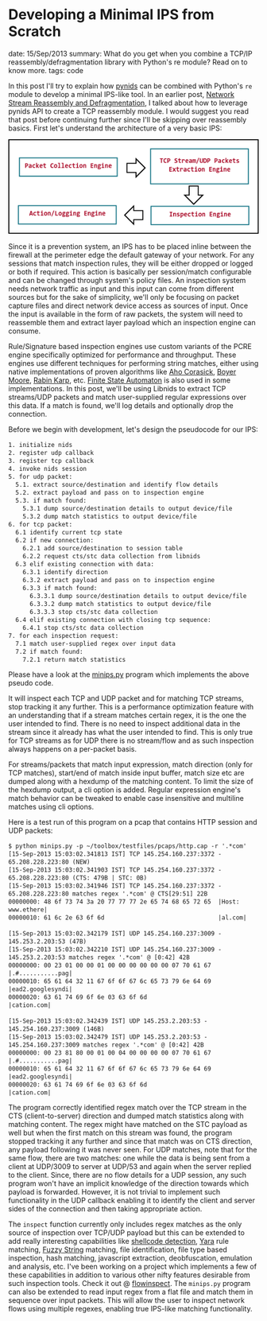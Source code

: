Developing a Minimal IPS from Scratch
=====================================
date: 15/Sep/2013
summary: What do you get when you combine a TCP/IP reassembly/defragmentation library with Python's re module? Read on to know more.
tags: code

In this post I'll try to explain how
[pynids](https://jon.oberheide.org/pynids/) can be combined with
Python's `re` module to develop a minimal IPS-like tool. In an earlier
post, [Network Stream Reassembly and
Defragmentation](/2013/libnids-pynids.html), I talked about how to
leverage pynids API to create a TCP reassembly module. I would suggest
you read that post before continuing further since I'll be skipping over
reassembly basics. First let's understand the architecture of a very
basic IPS:

![image](/static/files/minips-arch.png)

Since it is a prevention system, an IPS has to be placed inline between
the firewall at the perimeter edge the default gateway of your network.
For any sessions that match inspection rules, they will be either
dropped or logged or both if required. This action is basically per
session/match configurable and can be changed through system's policy
files. An inspection system needs network traffic as input and this
input can come from different sources but for the sake of simplicity,
we'll only be focusing on packet capture files and direct network device
access as sources of input. Once the input is available in the form of
raw packets, the system will need to reassemble them and extract layer
payload which an inspection engine can consume.

Rule/Signature based inspection engines use custom variants of the PCRE
engine specifically optimized for performance and throughput. These
engines use different techniques for performing string matches, either
using native implementations of proven algorithms like [Aho
Corasick](http://en.wikipedia.org/wiki/Aho%E2%80%93Corasick_string_matching_algorithm),
[Boyer
Moore](http://en.wikipedia.org/wiki/Boyer%E2%80%93Moore_string_search_algorithm),
[Rabin
Karp](http://en.wikipedia.org/wiki/Rabin%E2%80%93Karp_string_search_algorithm),
etc. [Finite State
Automaton](http://en.wikipedia.org/wiki/Finite-state_machine) is also
used in some implementations. In this post, we'll be using Libnids to
extract TCP streams/UDP packets and match user-supplied regular
expressions over this data. If a match is found, we'll log details and
optionally drop the connection.

Before we begin with development, let's design the pseudocode for our
IPS:

```shell
1. initialize nids
2. register udp callback
3. register tcp callback
4. invoke nids session
5. for udp packet:
  5.1. extract source/destination and identify flow details
  5.2. extract payload and pass on to inspection engine
  5.3. if match found:
    5.3.1 dump source/destination details to output device/file
    5.3.2 dump match statistics to output device/file
6. for tcp packet:
  6.1 identify current tcp state
  6.2 if new connection:
    6.2.1 add source/destination to session table
    6.2.2 request cts/stc data collection from libnids
  6.3 elif existing connection with data:
    6.3.1 identify direction
    6.3.2 extract payload and pass on to inspection engine
    6.3.3 if match found:
      6.3.3.1 dump source/destination details to output device/file
      6.3.3.2 dump match statistics to output device/file
      6.3.3.3 stop cts/stc data collection
  6.4 elif existing connection with closing tcp sequence:
    6.4.1 stop cts/stc data collection
7. for each inspection request:
  7.1 match user-supplied regex over input data
  7.2 if match found:
    7.2.1 return match statistics
```

Please have a look at the [minips.py](https://gist.github.com/7h3rAm/10974463) program which implements the above pseudo code.

It will inspect each TCP and UDP packet and for matching TCP streams,
stop tracking it any further. This is a performance optimization feature
with an understanding that if a stream matches certain regex, it is the
one the user intended to find. There is no need to inspect additional
data in the stream since it already has what the user intended to find.
This is only true for TCP streams as for UDP there is no stream/flow and
as such inspection always happens on a per-packet basis.

For streams/packets that match input expression, match direction (only
for TCP matches), start/end of match inside input buffer, match size etc
are dumped along with a hexdump of the matching content. To limit the
size of the hexdump output, a cli option is added. Regular expression
engine's match behavior can be tweaked to enable case insensitive and
multiline matches using cli options.

Here is a test run of this program on a pcap that contains HTTP session
and UDP packets:

```shell
$ python minips.py -p ~/toolbox/testfiles/pcaps/http.cap -r '.*com'
[15-Sep-2013 15:03:02.341813 IST] TCP 145.254.160.237:3372 - 65.208.228.223:80 (NEW)
[15-Sep-2013 15:03:02.341903 IST] TCP 145.254.160.237:3372 - 65.208.228.223:80 (CTS: 479B | STC: 0B)
[15-Sep-2013 15:03:02.341946 IST] TCP 145.254.160.237:3372 - 65.208.228.223:80 matches regex '.*com' @ CTS[29:51] 22B
00000000: 48 6f 73 74 3a 20 77 77 77 2e 65 74 68 65 72 65  |Host: www.ethere|
00000010: 61 6c 2e 63 6f 6d                                |al.com|

[15-Sep-2013 15:03:02.342179 IST] UDP 145.254.160.237:3009 - 145.253.2.203:53 (47B)
[15-Sep-2013 15:03:02.342210 IST] UDP 145.254.160.237:3009 - 145.253.2.203:53 matches regex '.*com' @ [0:42] 42B
00000000: 00 23 01 00 00 01 00 00 00 00 00 00 07 70 61 67  |.#...........pag|
00000010: 65 61 64 32 11 67 6f 6f 67 6c 65 73 79 6e 64 69  |ead2.googlesyndi|
00000020: 63 61 74 69 6f 6e 03 63 6f 6d                    |cation.com|

[15-Sep-2013 15:03:02.342439 IST] UDP 145.253.2.203:53 - 145.254.160.237:3009 (146B)
[15-Sep-2013 15:03:02.342479 IST] UDP 145.253.2.203:53 - 145.254.160.237:3009 matches regex '.*com' @ [0:42] 42B
00000000: 00 23 81 80 00 01 00 04 00 00 00 00 07 70 61 67  |.#...........pag|
00000010: 65 61 64 32 11 67 6f 6f 67 6c 65 73 79 6e 64 69  |ead2.googlesyndi|
00000020: 63 61 74 69 6f 6e 03 63 6f 6d                    |cation.com|
```

The program correctly identified regex match over the TCP stream in the
CTS (client-to-server) direction and dumped match statistics along with
matching content. The regex might have matched on the STC payload as
well but when the first match on this stream was found, the program
stopped tracking it any further and since that match was on CTS
direction, any payload following it was never seen. For UDP matches,
note that for the same flow, there are two matches: one while the data
is being sent from a client at UDP/3009 to server at UDP/53 and again
when the server replied to the client. Since, there are no flow details
for a UDP session, any such program won't have an implicit knowledge of
the direction towards which payload is forwarded. However, it is not
trivial to implement such functionality in the UDP callback enabling it
to identify the client and server sides of the connection and then
taking appropriate action.

The `inspect` function currently only includes regex matches as the only
source of inspection over TCP/UDP payload but this can be extended to
add really interesting capabilities like [shellcode
detection](/2013/libemu-shellcode-detection.html),
[Yara](http://code.google.com/p/yara-project/) rule matching, [Fuzzy
String](https://github.com/seatgeek/fuzzywuzzy) matching, file
identification, file type based inspection, hash matching, javascript
extraction, deobfuscation, emulation and analysis, etc. I've been
working on a project which implements a few of these capabilities in
addition to various other nifty features desirable from such inspection
tools. Check it out @
[flowinspect](https://github.com/7h3rAm/flowinspect). The `minips.py`
program can also be extended to read input regex from a flat file and
match them in sequence over input packets. This will allow the user to
inspect network flows using multiple regexes, enabling true IPS-like
matching functionality.

